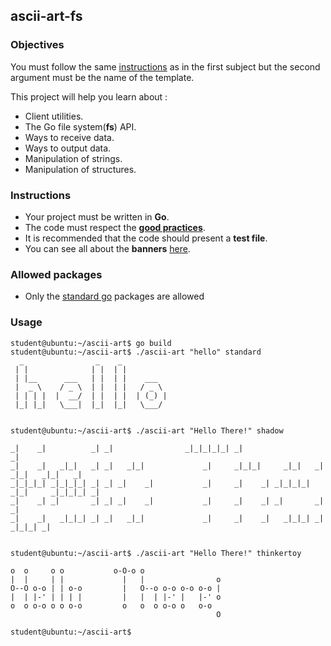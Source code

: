 ## ascii-art-fs

### Objectives

You must follow the same [instructions](https://public.01-edu.org/subjects/ascii-art/ascii-art.en) as in the first subject but the second argument must be the name of the template.

This project will help you learn about :

- Client utilities.
- The Go file system(**fs**) API.
- Ways to receive data.
- Ways to output data.
- Manipulation of strings.
- Manipulation of structures.

### Instructions

- Your project must be written in **Go**.
- The code must respect the [**good practices**](https://public.01-edu.org/subjects/good-practices.en).
- It is recommended that the code should present a **test file**.
- You can see all about the **banners** [here](https://github.com/01-edu/public/tree/master/subjects/ascii-art).

### Allowed packages

- Only the [standard go](https://golang.org/pkg/) packages are allowed

### Usage

```console
student@ubuntu:~/ascii-art$ go build
student@ubuntu:~/ascii-art$ ./ascii-art "hello" standard
  _                _    _           
 | |              | |  | |          
 | |__      ___   | |  | |    ___   
 |  _ \    / _ \  | |  | |   / _ \  
 | | | |  |  __/  | |  | |  | (_) | 
 |_| |_|   \___|  |_|  |_|   \___/  
                                    
                                    
student@ubuntu:~/ascii-art$ ./ascii-art "Hello There!" shadow
                                                                                         
_|    _|          _| _|                _|_|_|_|_| _|                                  _| 
_|    _|   _|_|   _| _|   _|_|             _|     _|_|_|     _|_|   _|  _|_|   _|_|   _| 
_|_|_|_| _|_|_|_| _| _| _|    _|           _|     _|    _| _|_|_|_| _|_|     _|_|_|_| _| 
_|    _| _|       _| _| _|    _|           _|     _|    _| _|       _|       _|          
_|    _|   _|_|_| _| _|   _|_|             _|     _|    _|   _|_|_| _|         _|_|_| _| 
                                                                                         
                                                                                         
student@ubuntu:~/ascii-art$ ./ascii-art "Hello There!" thinkertoy
                                                
o  o     o o           o-O-o o                  
|  |     | |             |   |                o 
O--O o-o | | o-o         |   O--o o-o o-o o-o | 
|  | |-' | | | |         |   |  | |-' |   |-' o 
o  o o-o o o o-o         o   o  o o-o o   o-o   
                                              O 
                                                
student@ubuntu:~/ascii-art$
```
